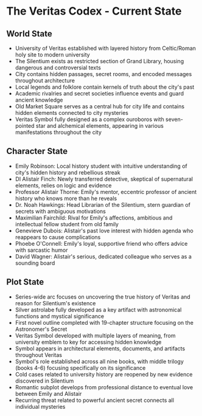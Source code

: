 # The Veritas Codex - Current State

## World State
- University of Veritas established with layered history from Celtic/Roman holy site to modern university
- The Silentium exists as restricted section of Grand Library, housing dangerous and controversial texts
- City contains hidden passages, secret rooms, and encoded messages throughout architecture
- Local legends and folklore contain kernels of truth about the city's past
- Academic rivalries and secret societies influence events and guard ancient knowledge
- Old Market Square serves as a central hub for city life and contains hidden elements connected to city mysteries
- Veritas Symbol fully designed as a complex ouroboros with seven-pointed star and alchemical elements, appearing in various manifestations throughout the city

## Character State
- Emily Robinson: Local history student with intuitive understanding of city's hidden history and rebellious streak
- DI Alistair Finch: Newly transferred detective, skeptical of supernatural elements, relies on logic and evidence
- Professor Alistair Thorne: Emily's mentor, eccentric professor of ancient history who knows more than he reveals
- Dr. Noah Hawkings: Head Librarian of the Silentium, stern guardian of secrets with ambiguous motivations
- Maximilian Fairchild: Rival for Emily's affections, ambitious and intellectual fellow student from old family
- Genevieve Dubois: Alistair's past love interest with hidden agenda who reappears to cause complications
- Phoebe O'Connell: Emily's loyal, supportive friend who offers advice with sarcastic humor
- David Wagner: Alistair's serious, dedicated colleague who serves as a sounding board

## Plot State
- Series-wide arc focuses on uncovering the true history of Veritas and reason for Silentium's existence
- Silver astrolabe fully developed as a key artifact with astronomical functions and mystical significance
- First novel outline completed with 19-chapter structure focusing on the Astronomer's Secret
- Veritas Symbol developed with multiple layers of meaning, from university emblem to key for accessing hidden knowledge
- Symbol appears in architectural elements, documents, and artifacts throughout Veritas
- Symbol's role established across all nine books, with middle trilogy (books 4-6) focusing specifically on its significance
- Cold cases related to university history are reopened by new evidence discovered in Silentium
- Romantic subplot develops from professional distance to eventual love between Emily and Alistair
- Recurring threat related to powerful ancient secret connects all individual mysteries
